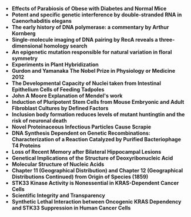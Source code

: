 <ul>
 <li><b><a target="_blank" href="https://github.com/manjunath5496/Classic-Papers-in-Biology/blob/master/cbp(1).pdf" style="text-decoration:none;"> Effects of Parabiosis of Obese with Diabetes and Normal Mice</a></b></li>
  
<li><b><a target="_blank" href="https://github.com/manjunath5496/Classic-Papers-in-Biology/blob/master/cbp(2).pdf" style="text-decoration:none;">Potent and specific genetic interference by double-stranded RNA in Caenorhabditis elegans</a></b></li>  
  
<li><b><a target="_blank" href="https://github.com/manjunath5496/Classic-Papers-in-Biology/blob/master/cbp(3).pdf" style="text-decoration:none;">The early history of DNA polymerase: a commentary by Arthur Kornberg</a></b></li>
                               
 <li><b><a target="_blank" href="https://github.com/manjunath5496/Classic-Papers-in-Biology/blob/master/cbp(4).pdf" style="text-decoration:none;">Single-molecule imaging of DNA pairing by RecA reveals a three-dimensional homology search</a></b></li>                              
<li><b><a target="_blank" href="https://github.com/manjunath5496/Classic-Papers-in-Biology/blob/master/cbp(5).pdf" style="text-decoration:none;">An epigenetic mutation responsible for natural variation in floral symmetry</a></b></li>
                                <li><b><a target="_blank" href="https://github.com/manjunath5496/Classic-Papers-in-Biology/blob/master/cbp(6).pdf" style="text-decoration:none;">Experiments in Plant Hybridization</a></b></li>
                <li><b><a target="_blank" href="https://github.com/manjunath5496/Classic-Papers-in-Biology/blob/master/cbp(7).pdf" style="text-decoration:none;">Gurdon and Yamanaka The Nobel Prize in Physiology or Medicine 2012</a></b></li>                                
                                
<li><b><a target="_blank" href="https://github.com/manjunath5496/Classic-Papers-in-Biology/blob/master/cbp(8).pdf" style="text-decoration:none;">The Developmental Capacity of Nuclei taken from Intestinal Epithelium Cells of Feeding Tadpoles</a></b></li>

<li><b><a target="_blank" href="https://github.com/manjunath5496/Classic-Papers-in-Biology/blob/master/cbp(9).pdf" style="text-decoration:none;">John A Moore Explanation of Mendel's work </a></b></li>

<li><b><a target="_blank" href="https://github.com/manjunath5496/Classic-Papers-in-Biology/blob/master/cbp(10).pdf" style="text-decoration:none;">Induction of Pluripotent Stem Cells from Mouse Embryonic and Adult Fibroblast Cultures by Defined Factors </a></b></li>

<li><b><a target="_blank" href="https://github.com/manjunath5496/Classic-Papers-in-Biology/blob/master/cbp(11).pdf" style="text-decoration:none;">Inclusion body formation reduces levels of mutant huntingtin and the risk of neuronal death </a></b></li>

<li><b><a target="_blank" href="https://github.com/manjunath5496/Classic-Papers-in-Biology/blob/master/cbp(12).pdf" style="text-decoration:none;">Novel Proteinaceous Infectious Particles Cause Scrapie</a></b></li>

 <li><b><a target="_blank" href="https://github.com/manjunath5496/Classic-Papers-in-Biology/blob/master/cbp(13).pdf" style="text-decoration:none;"> DNA Synthesis Dependent on Genetic Recombinations: Characterization of a Reaction Catalyzed by Purified Bacteriophage T4 Proteins </a></b></li>
 

<li><b><a target="_blank" href="https://github.com/manjunath5496/Classic-Papers-in-Biology/blob/master/cbp(14).pdf" style="text-decoration:none;">Loss of Recent Memory after Bilateral Hippocampal Lesions </a></b></li>

<li><b><a target="_blank" href="https://github.com/manjunath5496/Classic-Papers-in-Biology/blob/master/cbp(15).pdf" style="text-decoration:none;">Genetical Implications of the Structure of Deoxyribonucleic Acid </a></b></li>

<li><b><a target="_blank" href="https://github.com/manjunath5496/Classic-Papers-in-Biology/blob/master/cbp(16).pdf" style="text-decoration:none;"> Molecular Structure of Nucleic Acids </a></b></li>

<li><b><a target="_blank" href="https://github.com/manjunath5496/Classic-Papers-in-Biology/blob/master/cbp(17).pdf" style="text-decoration:none;">  Chapter 11 (Geographical Distribution) and Chapter 12 (Geographical Distributions Continued) from Origin of Species (1859)</a></b></li>

 <li><b><a target="_blank" href="https://github.com/manjunath5496/Classic-Papers-in-Biology/blob/master/cbp(18).pdf" style="text-decoration:none;"> STK33 Kinase Activity is Nonessential in KRAS-Dependent Cancer Cells </a></b></li> 
 
 <li><b><a target="_blank" href="https://github.com/manjunath5496/Classic-Papers-in-Biology/blob/master/cbp(19).pdf" style="text-decoration:none;">Scientific Integrity and Transparency</a></b></li>

 <li><b><a target="_blank" href="https://github.com/manjunath5496/Classic-Papers-in-Biology/blob/master/cbp(20).pdf" style="text-decoration:none;"> Synthetic Lethal Interaction between Oncogenic KRAS Dependency and STK33 Suppression in Human Cancer Cells </a></b></li> 
 
 
 
 
 
 
 
 
 
 
  
</ul>
